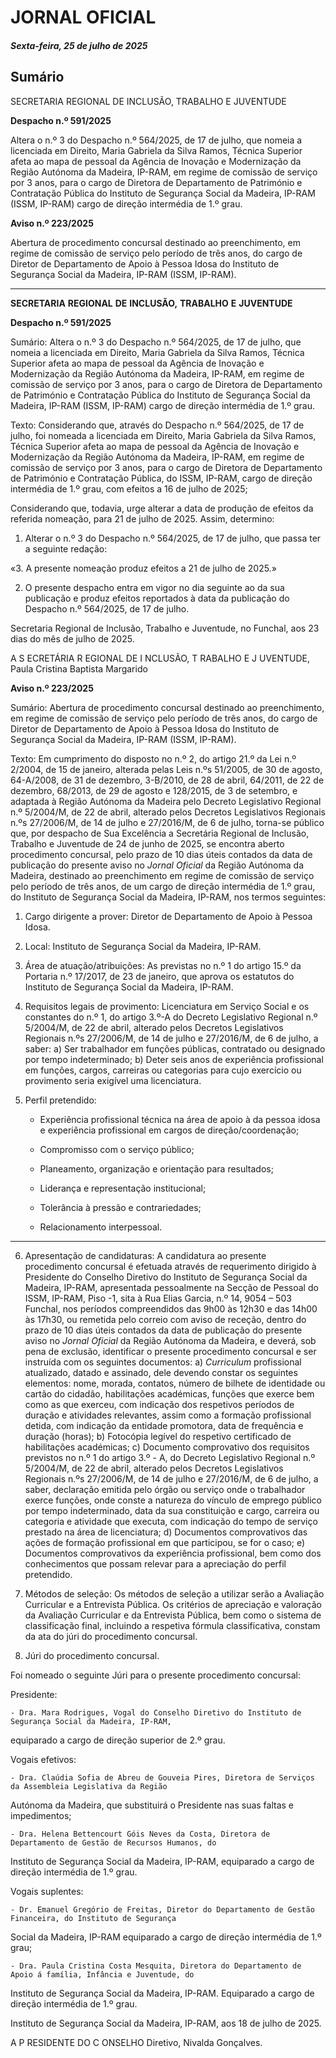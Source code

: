 # JORNAL OFICIAL

##### Sexta-feira, 25 de julho de 2025

## **Sumário**

SECRETARIA REGIONAL DE INCLUSÃO, TRABALHO E JUVENTUDE

**Despacho n.º 591/2025**

Altera o n.º 3 do Despacho n.º 564/2025, de 17 de julho, que nomeia a licenciada em
Direito, Maria Gabriela da Silva Ramos, Técnica Superior afeta ao mapa de pessoal
da Agência de Inovação e Modernização da Região Autónoma da Madeira,
IP-RAM, em regime de comissão de serviço por 3 anos, para o cargo de Diretora de
Departamento de Património e Contratação Pública do Instituto de Segurança Social
da Madeira, IP-RAM (ISSM, IP-RAM) cargo de direção intermédia de 1.º grau.

**Aviso n.º 223/2025**

Abertura de procedimento concursal destinado ao preenchimento, em regime de
comissão de serviço pelo período de três anos, do cargo de Diretor de Departamento
de Apoio à Pessoa Idosa do Instituto de Segurança Social da Madeira, IP-RAM
(ISSM, IP-RAM).




---

**SECRETARIA** **REGIONAL** **DE** **INCLUSÃO,** **TRABALHO** **E** **JUVENTUDE**


**Despacho n.º 591/2025**


Sumário:
Altera o n.º 3 do Despacho n.º 564/2025, de 17 de julho, que nomeia a licenciada em Direito, Maria Gabriela da Silva Ramos, Técnica
Superior afeta ao mapa de pessoal da Agência de Inovação e Modernização da Região Autónoma da Madeira, IP-RAM, em regime de
comissão de serviço por 3 anos, para o cargo de Diretora de Departamento de Património e Contratação Pública do Instituto de
Segurança Social da Madeira, IP-RAM (ISSM, IP-RAM) cargo de direção intermédia de 1.º grau.

Texto:
Considerando que, através do Despacho n.º 564/2025, de 17 de julho, foi nomeada a licenciada em Direito, Maria Gabriela
da Silva Ramos, Técnica Superior afeta ao mapa de pessoal da Agência de Inovação e Modernização da Região Autónoma da
Madeira, IP-RAM, em regime de comissão de serviço por 3 anos, para o cargo de Diretora de Departamento de Património e
Contratação Pública, do ISSM, IP-RAM, cargo de direção intermédia de 1.º grau, com efeitos a 16 de julho de 2025;

Considerando que, todavia, urge alterar a data de produção de efeitos da referida nomeação, para 21 de julho de 2025.
Assim, determino:

1. Alterar o n.º 3 do Despacho n.º 564/2025, de 17 de julho, que passa ter a seguinte redação:


«3. A presente nomeação produz efeitos a 21 de julho de 2025.»

2. O presente despacho entra em vigor no dia seguinte ao da sua publicação e produz efeitos reportados à data da
publicação do Despacho n.º 564/2025, de 17 de julho.

Secretaria Regional de Inclusão, Trabalho e Juventude, no Funchal, aos 23 dias do mês de julho de 2025.

A S ECRETÁRIA R EGIONAL DE I NCLUSÃO, T RABALHO E J UVENTUDE, Paula Cristina Baptista Margarido


**Aviso n.º 223/2025**


Sumário:
Abertura de procedimento concursal destinado ao preenchimento, em regime de comissão de serviço pelo período de três anos, do cargo
de Diretor de Departamento de Apoio à Pessoa Idosa do Instituto de Segurança Social da Madeira, IP-RAM (ISSM, IP-RAM).

Texto:
Em cumprimento do disposto no n.º 2, do artigo 21.º da Lei n.º 2/2004, de 15 de janeiro, alterada pelas Leis n.ºs 51/2005,
de 30 de agosto, 64-A/2008, de 31 de dezembro, 3-B/2010, de 28 de abril, 64/2011, de 22 de dezembro, 68/2013, de 29 de
agosto e 128/2015, de 3 de setembro, e adaptada à Região Autónoma da Madeira pelo Decreto Legislativo Regional
n.º 5/2004/M, de 22 de abril, alterado pelos Decretos Legislativos Regionais n.ºs 27/2006/M, de 14 de julho e 27/2016/M, de 6
de julho, torna-se público que, por despacho de Sua Excelência a Secretária Regional de Inclusão, Trabalho e Juventude de 24
de junho de 2025, se encontra aberto procedimento concursal, pelo prazo de 10 dias úteis contados da data de publicação do
presente aviso no _Jornal Oficial_ da Região Autónoma da Madeira, destinado ao preenchimento em regime de comissão de
serviço pelo período de três anos, de um cargo de direção intermédia de 1.º grau, do Instituto de Segurança Social da Madeira,
IP-RAM, nos termos seguintes:


1. Cargo dirigente a prover: Diretor de Departamento de Apoio à Pessoa Idosa.

2. Local: Instituto de Segurança Social da Madeira, IP-RAM.

3. Área de atuação/atribuições: As previstas no n.º 1 do artigo 15.º da Portaria n.º 17/2017, de 23 de janeiro, que aprova
os estatutos do Instituto de Segurança Social da Madeira, IP-RAM.

4. Requisitos legais de provimento: Licenciatura em Serviço Social e os constantes do n.º 1, do artigo 3.º-A do Decreto
Legislativo Regional n.º 5/2004/M, de 22 de abril, alterado pelos Decretos Legislativos Regionais n.ºs 27/2006/M, de
14 de julho e 27/2016/M, de 6 de julho, a saber:
a) Ser trabalhador em funções públicas, contratado ou designado por tempo indeterminado;
b) Deter seis anos de experiência profissional em funções, cargos, carreiras ou categorias para cujo exercício ou
provimento seria exigível uma licenciatura.

5. Perfil pretendido:

      - Experiência profissional técnica na área de apoio à da pessoa idosa e experiência profissional em cargos de
direção/coordenação;

      - Compromisso com o serviço público;

      - Planeamento, organização e orientação para resultados;

      - Liderança e representação institucional;

      - Tolerância à pressão e contrariedades;

      - Relacionamento interpessoal.




---

6. Apresentação de candidaturas:
A candidatura ao presente procedimento concursal é efetuada através de requerimento dirigido à Presidente do
Conselho Diretivo do Instituto de Segurança Social da Madeira, IP-RAM, apresentada pessoalmente na Secção de
Pessoal do ISSM, IP-RAM, Piso -1, sita à Rua Elias Garcia, n.º 14, 9054 – 503 Funchal, nos períodos compreendidos
das 9h00 às 12h30 e das 14h00 às 17h30, ou remetida pelo correio com aviso de receção, dentro do prazo de 10 dias
úteis contados da data de publicação do presente aviso no _Jornal Oficial_ da Região Autónoma da Madeira, e deverá,
sob pena de exclusão, identificar o presente procedimento concursal e ser instruída com os seguintes documentos:
a) _Curriculum_ profissional atualizado, datado e assinado, dele devendo constar os seguintes elementos: nome,
morada, contatos, número de bilhete de identidade ou cartão do cidadão, habilitações académicas, funções que
exerce bem como as que exerceu, com indicação dos respetivos períodos de duração e atividades relevantes,
assim como a formação profissional detida, com indicação da entidade promotora, data de frequência e duração
(horas);
b) Fotocópia legível do respetivo certificado de habilitações académicas;
c) Documento comprovativo dos requisitos previstos no n.º 1 do artigo 3.º - A, do Decreto Legislativo Regional
n.º 5/2004/M, de 22 de abril, alterado pelos Decretos Legislativos Regionais n.ºs 27/2006/M, de 14 de julho e
27/2016/M, de 6 de julho, a saber, declaração emitida pelo órgão ou serviço onde o trabalhador exerce funções,
onde conste a natureza do vínculo de emprego público por tempo indeterminado, data da sua constituição e
cargo, carreira ou categoria e atividade que executa, com indicação do tempo de serviço prestado na área de
licenciatura;
d) Documentos comprovativos das ações de formação profissional em que participou, se for o caso;
e) Documentos comprovativos da experiência profissional, bem como dos conhecimentos que possam relevar para
a apreciação do perfil pretendido.

7. Métodos de seleção: Os métodos de seleção a utilizar serão a Avaliação Curricular e a Entrevista Pública. Os critérios
de apreciação e valoração da Avaliação Curricular e da Entrevista Pública, bem como o sistema de classificação final,
incluindo a respetiva fórmula classificativa, constam da ata do júri do procedimento concursal.

8. Júri do procedimento concursal.

Foi nomeado o seguinte Júri para o presente procedimento concursal:


Presidente:

    - Dra. Mara Rodrigues, Vogal do Conselho Diretivo do Instituto de Segurança Social da Madeira, IP-RAM,
equiparado a cargo de direção superior de 2.º grau.

Vogais efetivos:

    - Dra. Claúdia Sofia de Abreu de Gouveia Pires, Diretora de Serviços da Assembleia Legislativa da Região
Autónoma da Madeira, que substituirá o Presidente nas suas faltas e impedimentos;

    - Dra. Helena Bettencourt Góis Neves da Costa, Diretora de Departamento de Gestão de Recursos Humanos, do
Instituto de Segurança Social da Madeira, IP-RAM, equiparado a cargo de direção intermédia de 1.º grau.

Vogais suplentes:

    - Dr. Emanuel Gregório de Freitas, Diretor do Departamento de Gestão Financeira, do Instituto de Segurança
Social da Madeira, IP-RAM equiparado a cargo de direção intermédia de 1.º grau;

    - Dra. Paula Cristina Costa Mesquita, Diretora do Departamento de Apoio á família, Infância e Juventude, do
Instituto de Segurança Social da Madeira, IP-RAM. Equiparado a cargo de direção intermédia de 1.º grau.

Instituto de Segurança Social da Madeira, IP-RAM, aos 18 de julho de 2025.

A P RESIDENTE DO C ONSELHO Diretivo, Nivalda Gonçalves.

